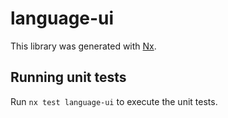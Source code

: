 # language-ui

This library was generated with [Nx](https://nx.dev).

## Running unit tests

Run `nx test language-ui` to execute the unit tests.
